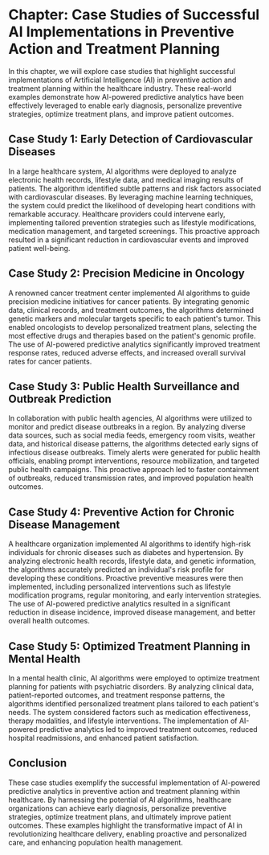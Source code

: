 Chapter: Case Studies of Successful AI Implementations in Preventive Action and Treatment Planning
==================================================================================================

In this chapter, we will explore case studies that highlight successful implementations of Artificial Intelligence (AI) in preventive action and treatment planning within the healthcare industry. These real-world examples demonstrate how AI-powered predictive analytics have been effectively leveraged to enable early diagnosis, personalize preventive strategies, optimize treatment plans, and improve patient outcomes.

Case Study 1: Early Detection of Cardiovascular Diseases
--------------------------------------------------------

In a large healthcare system, AI algorithms were deployed to analyze electronic health records, lifestyle data, and medical imaging results of patients. The algorithm identified subtle patterns and risk factors associated with cardiovascular diseases. By leveraging machine learning techniques, the system could predict the likelihood of developing heart conditions with remarkable accuracy. Healthcare providers could intervene early, implementing tailored prevention strategies such as lifestyle modifications, medication management, and targeted screenings. This proactive approach resulted in a significant reduction in cardiovascular events and improved patient well-being.

Case Study 2: Precision Medicine in Oncology
--------------------------------------------

A renowned cancer treatment center implemented AI algorithms to guide precision medicine initiatives for cancer patients. By integrating genomic data, clinical records, and treatment outcomes, the algorithms determined genetic markers and molecular targets specific to each patient's tumor. This enabled oncologists to develop personalized treatment plans, selecting the most effective drugs and therapies based on the patient's genomic profile. The use of AI-powered predictive analytics significantly improved treatment response rates, reduced adverse effects, and increased overall survival rates for cancer patients.

Case Study 3: Public Health Surveillance and Outbreak Prediction
----------------------------------------------------------------

In collaboration with public health agencies, AI algorithms were utilized to monitor and predict disease outbreaks in a region. By analyzing diverse data sources, such as social media feeds, emergency room visits, weather data, and historical disease patterns, the algorithms detected early signs of infectious disease outbreaks. Timely alerts were generated for public health officials, enabling prompt interventions, resource mobilization, and targeted public health campaigns. This proactive approach led to faster containment of outbreaks, reduced transmission rates, and improved population health outcomes.

Case Study 4: Preventive Action for Chronic Disease Management
--------------------------------------------------------------

A healthcare organization implemented AI algorithms to identify high-risk individuals for chronic diseases such as diabetes and hypertension. By analyzing electronic health records, lifestyle data, and genetic information, the algorithms accurately predicted an individual's risk profile for developing these conditions. Proactive preventive measures were then implemented, including personalized interventions such as lifestyle modification programs, regular monitoring, and early intervention strategies. The use of AI-powered predictive analytics resulted in a significant reduction in disease incidence, improved disease management, and better overall health outcomes.

Case Study 5: Optimized Treatment Planning in Mental Health
-----------------------------------------------------------

In a mental health clinic, AI algorithms were employed to optimize treatment planning for patients with psychiatric disorders. By analyzing clinical data, patient-reported outcomes, and treatment response patterns, the algorithms identified personalized treatment plans tailored to each patient's needs. The system considered factors such as medication effectiveness, therapy modalities, and lifestyle interventions. The implementation of AI-powered predictive analytics led to improved treatment outcomes, reduced hospital readmissions, and enhanced patient satisfaction.

Conclusion
----------

These case studies exemplify the successful implementation of AI-powered predictive analytics in preventive action and treatment planning within healthcare. By harnessing the potential of AI algorithms, healthcare organizations can achieve early diagnosis, personalize preventive strategies, optimize treatment plans, and ultimately improve patient outcomes. These examples highlight the transformative impact of AI in revolutionizing healthcare delivery, enabling proactive and personalized care, and enhancing population health management.
